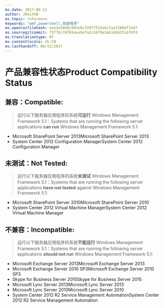 ```yaml
---
ms.date: 2017-06-12
author: JKeithB
ms.topic: reference
keywords: "wmf,powershell,安装程序"
ms.openlocfilehash: eae2e58d9c983e0cf2977522ebc7aaf2866f316f
ms.sourcegitcommit: 75f70c7df01eea5e7a2c16f9a3ab1dd437a1f8fd
ms.translationtype: HT
ms.contentlocale: zh-CN
ms.lasthandoff: 06/12/2017
---
```

# <a name="product-compatibility-status"></a><span data-ttu-id="b6860-102">产品兼容性状态</span><span class="sxs-lookup"><span data-stu-id="b6860-102">Product Compatibility Status</span></span>

## <a name="compatible"></a><span data-ttu-id="b6860-103">兼容：</span><span class="sxs-lookup"><span data-stu-id="b6860-103">Compatible:</span></span>
> <span data-ttu-id="b6860-104">运行以下服务器应用程序的系统**可运行** Windows Management Framework 5.1：</span><span class="sxs-lookup"><span data-stu-id="b6860-104">Systems that are running the following server applications **can run** Windows Management Framework 5.1:</span></span>

- <span data-ttu-id="b6860-105">Microsoft SharePoint Server 2013</span><span class="sxs-lookup"><span data-stu-id="b6860-105">Microsoft SharePoint Server 2013</span></span>
- <span data-ttu-id="b6860-106">System Center 2012 Configuration Manager</span><span class="sxs-lookup"><span data-stu-id="b6860-106">System Center 2012 Configuration Manager</span></span>

## <a name="not-tested"></a><span data-ttu-id="b6860-107">未测试：</span><span class="sxs-lookup"><span data-stu-id="b6860-107">Not Tested:</span></span>
> <span data-ttu-id="b6860-108">运行以下服务器应用程序的系统**未测试** Windows Management Framework 5.1：</span><span class="sxs-lookup"><span data-stu-id="b6860-108">Systems that are running the following server applications **have not tested** against Windows Management Framework 5.1:</span></span>

- <span data-ttu-id="b6860-109">Microsoft SharePoint Server 2010</span><span class="sxs-lookup"><span data-stu-id="b6860-109">Microsoft SharePoint Server 2010</span></span>
- <span data-ttu-id="b6860-110">System Center 2012 Virtual Machine Manager</span><span class="sxs-lookup"><span data-stu-id="b6860-110">System Center 2012 Virtual Machine Manager</span></span>

## <a name="incompatible"></a><span data-ttu-id="b6860-111">不兼容：</span><span class="sxs-lookup"><span data-stu-id="b6860-111">Incompatible:</span></span>
> <span data-ttu-id="b6860-112">运行以下服务器应用程序的系统**不能运行**  Windows Management Framework 5.1：</span><span class="sxs-lookup"><span data-stu-id="b6860-112">Systems that are running the following server applications **should not run** Windows Management Framework 5.1:</span></span>

- <span data-ttu-id="b6860-113">Microsoft Exchange Server 2013</span><span class="sxs-lookup"><span data-stu-id="b6860-113">Microsoft Exchange Server 2013</span></span>
- <span data-ttu-id="b6860-114">Microsoft Exchange Server 2010 SP3</span><span class="sxs-lookup"><span data-stu-id="b6860-114">Microsoft Exchange Server 2010 SP3</span></span>
- <span data-ttu-id="b6860-115">Skype for Business Server 2015</span><span class="sxs-lookup"><span data-stu-id="b6860-115">Skype for Business Server 2015</span></span>
- <span data-ttu-id="b6860-116">Microsoft Lync Server 2013</span><span class="sxs-lookup"><span data-stu-id="b6860-116">Microsoft Lync Server 2013</span></span>
- <span data-ttu-id="b6860-117">Microsoft Lync Server 2010</span><span class="sxs-lookup"><span data-stu-id="b6860-117">Microsoft Lync Server 2010</span></span>
- <span data-ttu-id="b6860-118">System Center 2012 R2 Service Management Automation</span><span class="sxs-lookup"><span data-stu-id="b6860-118">System Center 2012 R2 Service Management Automation</span></span>

